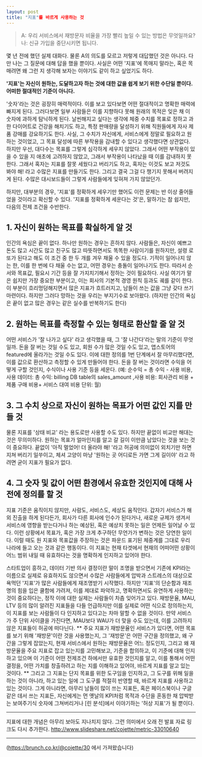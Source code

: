 ```yaml
---
layout: post
title: "지표"를 바르게 사용하는 것
---
```


> A: 우리 서비스에서 재방문자 비율을 가장 빨리 높일 수 있는 방법은 무엇일까요?
> 나: 신규 가입을 중단시키면 됩니다.

몇 년 전에 했던 실제 대화다. 물론 A의 의도를 모르고 저렇게 대답했던 것은 아니다. 다만 나는 그 질문에 대해 답을 했을 뿐이다. 사실은 어떤 '지표'에 목매지 말라는, 혹은 목매려면 왜 그런 지 생각해 보자는 이야기도 같이 하고 싶었기도 하다.

**'지표'는 자신이 원하는, 도달하고자 하는 것에 대한 값을 쉽게 보기 위한 수단일 뿐이다. 어떠한 절대적인 기준이 아니다.**

 '숫자'라는 것은 굉장히 매력적이다. 이를 보고 있다보면 어떤 절대적이고 명확한  매력에 빠지게 된다. 그러다보면 일부 사람들은 이를 지향하다 못해 원래의 목적은 잊은 채 이 숫자에 과하게 탐닉하게 된다. 날씬해지고 싶다는 생각에 체중 수치를 목표로 정하고 과한 다이어트로 건강을 해치기도 하고, 특정 판매량을 달성하기 위해 직원들에게 자사 제품 강매를 강요하기도 한다.
사실, 그 수치가 자신에게, 서비스에게 정말로 필요하고 원하는 것이었고, 그 목표 달성에 따른 부작용을 감내할 수 있다고 생각했다면 상관없다. 하지만 우선, 대다수는 목표를 그렇게 심각하게 세우지 않았다. 그래서 어떤 부작용이 있을 수 있을 지 애초에 고려하지 않았고, 그래서 부작용이 나타났을 때 이를 감내하지 못한다. 그래서 혹자는 지표를 잘못 세웠다고 버리기도 하고, 혹자는 이것도 보고 저것도 봐야 해! 라고 수많은 지표를 만들기도 한다. 그리고 결국 그걸 다 챙기지 못해서 버려지게 된다. 수많은 대시보드들이 그렇게 사람들에게 잊혀져 가지 않았던가.

하지만, 대부분의 경우, '지표'를 정확하게 세우기만 했어도 이런 문제는 반 이상 줄어들었을 것이라고 확신할 수 있다. '지표를 정확하게 세운다는 것'은, 말하기는 참 쉽지만, 다음의 전제 조건을 수반한다.

## 1. 자신이 원하는 목표를 확실하게 알 것
인간의 욕심은 끝이 없다. 하나만 원하는 경우는 흔하지 않다. 사람들은, 자신이 예쁘고 돈도 많고 시간도 많고 친구도 많고 따뜻하면서도 똑똑한 사람이기를 원하지만, 설령 로또가 된다고 해도 이 조건 중 한 두 개를 겨우 채울 수 있을 정도다. 기적이 일어나지 않는 한, 이를 한 번에 다 채울 수는 없고, 어떤 경우는 충돌이 일어나기도 한다. 따라서 순서와 목표값, 필요시 기간 등을 잘 가지치기해서 정하는 것이 필요하다. 사실 여기가 말은 쉽지만 가장 중요한 부분이고, 이는 회사의 기본적 경영 원칙 등과도 궤를 같이 한다. 이 부분이 흐리멍덩해지면서 많은 지표가 흐트러지고, 남들이 쓰는 값을 그냥 갖다 쓰기 마련이다. 하지만 그러다 망하는 것을 우리는 부지기수로 보아왔다. (하지만 인간의 욕심은 끝이 없고 많은 경우는 같은 실수를 반복하기도 한다)

## 2. 원하는 목표를 측정할 수 있는 형태로 환산할 줄 알 것
어떤 서비스가 '잘 나가고 싶다' 라고 생각했을 때, 그 '잘 나간다'라는 말의 기준이 무엇일까. 돈을 잘 버는 것일 수도 있고, 회원 수가 많은 것일 수도 있고, 앱스토어의 featured에 올라가는 것일 수도 있다. 이에 대한 정의를 1번 단계에서 잘 마무리했다면, 이를 값으로 환산하고 측정할 수 있게 만들어야 한다. 돈을 잘 버는 것이라면 수익을 어떻게 구할 것인지, 수식이나 사용 기준 등을 세운다. (예: 순수익 = 총 수익 - 사용 비용, 사용 데이터: 총 수익: billing DB table의 sales_amount  ,사용 비용: 회사관리 비용 + 제품 구매 비용+ 서비스 대여 비용 단위: 월)

## 3. 그 수치 상으로 자신이 원하는 목표가 어떤 값인 지를 만들 것
물론 지표를 '상태 비교' 라는 용도로만 사용할 수도 있다. 하지만 끝없이 비교만 해대는 것은 무의미하다. 원하는 목표가 얼마인지를 알고 갈 길이 이만큼 남았다는 것을 보는 것이 중요하다. 끝없이 '아직 멀었어! 더 올라야 해! '라고 허공에 의미없이 외치기만 하면 지쳐 버리기 일쑤이고, 체셔 고양이 마냥 '원하는 곳 어디로든 가면 그게 길이야' 라고 하려면 굳이 지표가 필요가 없다.

## 4. 그 숫자 및 값이 어떤 환경에서 유효한 것인지에 대해 사전에 정의를 할 것
지표 기준은 움직이지 않지만, 사람도, 서비스도, 세상도 움직인다. 갑자기 서비스가 해외 진출을 하게 된다든가, 회사가 다른 회사에 인수가 된다거나, 새로운 규제가 생겨서 서비스에 영향을 받는다거나 하는 예상된, 혹은 예상치 못하는 일은 언제든 일어날 수 있다. 이런 상황에서 목표가, 혹은 가장 크게 추구하던 무언가가 변하는 것은 당연한 일이다. 이럴 때도 원 지표와 목표값을 주장하는 것은 파운드 표기된 체중계를 그대로 우리 나라에 들고 오는 것과 같은 행동이다. 이 지표는 현재 타겟에서 현재의 어떠어떤 상황이 어느 범위 내일 때 유효하다는 것을 명확하게 인지하고 있어야 한다.

스타트업이 흥하고, 데이터 기반 의사 결정이란 말이 조명을 받으면서 기존에 KPI라는 이름으로 실제로 유효하지도 않으면서 수많은 사람들에게 압박과 스트레스의 대상으로 욕먹던 '지표'가 많은 사람들에게 재조명받기 시작했다. 하지만 '지표'의 단순함과 재조명의 힘을 입은 쿨함에 가려져, 이를 제대로 파악하고, 명확하면서도 유연하게 사용하는 것이 중요하다는, 정작 이에 대한 실제는 사람들이 차츰 잊어가고 있다. 재방문율, MAU, LTV 등의 많이 알려진 지표들을 다들 언급하지만 이를 실제로 어떤 식으로 정의하는지, 이 지표를 보는 사람들이 다 인지하고 있다고는 차마 말할 수 없을 것이다. 만약 서비스가 주 단위 사이클을 가진다면, MAU보다 WAU가 더 맞을 수도 있는데, 이를 고려하지 않은 지표들이 허공에 떠다닌다.
 ** 주요 지표가 재방문율인 서비스가 있다면, 어떤 목표를 보기 위해 '재방문'이란 것을 사용했는지,  그 '재방문'은 어떤 구간을 정의했고, 왜 구간을 그렇게 잡았는지, 현재 서비스에서 원하는 재방문율은 어느 정도인지, 그리고 왜 재방문율을 주요 지표로 잡고 있는지를 고민해보고, 기준을 합의하고,  이 기준에 대해 인지하고 있으며 이 기준이 어떤 전제조건 하에서만 유효한 것인지를 알고, 이를 통해서 어떤 결정을, 어떤 가치를 창출하려고 하는 지를 이해하고 있어야, 바르게 지표를 알고 있는 것이다. **
 그리고 그 지표는 단지 목표를 위한 도구임을 인지하고, 그 도구를 위해 일을 하는 것이 아니라, 하고 있는 일에 그 도구를 적절히 반영할 때, 바르게 지표를 사용하고 있는 것이다. 그게 아니라면, 아무리 남들이 많이 쓰는 지표든, 혹은 페이스북이나 구글 같은 데서 쓰는 지표든, 자신에게는 먼 옛날의 KPI처럼 목적과 수단을 혼동한 채 압박받는 보여주기식 숫자에 그쳐버리거나  [린 분석]에서 이야기하는 '허상 지표'가 될 뿐이다.

---
지표에 대한 개념은 아무리 보아도 지나치지 않다. 그런 의미에서 오래 전 발표 자료 링크도 다시 추가한다.
http://www.slideshare.net/cojette/metric-33010640

---
(<https://brunch.co.kr/@cojette/30> 에서 가져왔습니다)
